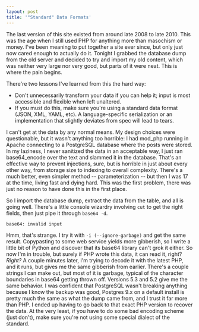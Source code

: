 ```yaml
---
layout: post
title: '"Standard" Data Formats'
---
```


The last version of this site existed from around late 2008 to late 2010. This was the age when I still used PHP for anything more than masochism or money. I've been meaning to put together a site ever since, but only just now cared enough to actually do it. Tonight I grabbed the database dump from the old server and decided to try and import my old content, which was neither very large nor very good, but parts of it were neat. This is where the pain begins.

There're two lessons I've learned from this the hard way:
- Don't unnecessarily transform your data if you can help it; input is most accessible and flexible when left unaltered.
- If you must do this, make sure you're using a standard data format (JSON, XML, YAML, etc). A language-specific serialization or an implementation that slightly deviates from spec will lead to tears.

I can't get at the data by any normal means. My design choices were questionable, but it wasn't anything too horrible: I had mod\_php running in Apache connecting to a PostgreSQL database where the posts were stored. In my laziness, I never sanitized the data in an acceptable way, I just ran base64\_encode over the text and slammed it in the database. That's an effective way to prevent injections, sure, but is horrible in just about every other way, from storage size to indexing to overall complexity. There's a much better, even simpler method -- parameterization -- but then I was 17 at the time, living fast and dying hard. This was the first problem, there was just no reason to have done this in the first place.

So I import the database dump, extract the data from the table, and all is going well. There's a little console wizardry involving `cut` to get the right fields, then just pipe it through `base64 -d`.

`base64: invalid input`

Hmm, that's strange. I try it with `-i (--ignore-garbage)` and get the same result. Copypasting to some web service yields more gibberish, so I write a little bit of Python and discover that its base64 library can't grok it either. So now I'm in trouble, but surely if PHP wrote this data, it can read it, right? *Right?* A couple minutes later, I'm trying to decode it with the latest PHP, and it runs, but gives me the same gibberish from earlier. There's a couple strings I can make out, but most of it is garbage, typical of the character boundaries in base64 getting thrown off. Versions 5.3 and 5.2 give me the same behavior. I was confident that PostgreSQL wasn't breaking anything because I know the backup was good, Postgres 9.x on a default install is pretty much the same as what the dump came from, and I trust it far more than PHP. I ended up having to go back to that exact PHP version to recover the data. At the very least, if you have to do some bad encoding scheme (just don't), make sure you're not using some special dialect of the standard.
